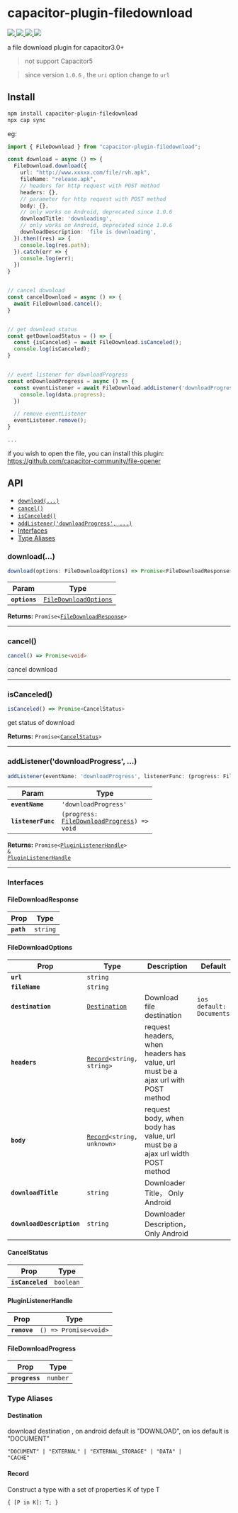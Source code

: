 # capacitor-plugin-filedownload

<p align="left">
  <a href="https://img.shields.io/badge/support-Android-516BEB?logo=android&logoColor=white&style=plastic">
    <img src="https://img.shields.io/badge/support-Android-516BEB?style=plastic">
  </a>
  <a href="https://img.shields.io/badge/support-Android-516BEB?logo=android&logoColor=white&style=plastic">
    <img src="https://img.shields.io/badge/support-IOS-516BEB?style=plastic">
  </a>
  <a href="https://www.npmjs.com/package/capacitor-plugin-filedownload">
    <img src="https://img.shields.io/npm/v/capacitor-plugin-filedownload/latest.svg">
  </a>
  <a href="https://www.npmjs.com/package/capacitor-plugin-filedownload">
    <img src="https://img.shields.io/npm/dm/capacitor-plugin-filedownload.svg"/>
  </a>
</p>

<p>
a file download plugin for capacitor3.0+
</p>

> not support Capacitor5

> since version `1.0.6` , the `uri` option change to `url`

## Install

```bash
npm install capacitor-plugin-filedownload
npx cap sync
```

eg:

```ts
import { FileDownload } from "capacitor-plugin-filedownload";

const download = async () => {
  FileDownload.download({
    url: "http://www.xxxxx.com/file/rvh.apk",
    fileName: "release.apk",
    // headers for http request with POST method
    headers: {},
    // parameter for http request with POST method
    body: {},
    // only works on Android, deprecated since 1.0.6
    downloadTitle: 'downloading',
    // only works on Android, deprecated since 1.0.6
    downloadDescription: 'file is downloading',
  }).then((res) => {
    console.log(res.path);
  }).catch(err => {
    console.log(err);
  })
}


// cancel download
const cancelDownload = async () => {
  await FileDownload.cancel();
}


// get download status
const getDownloadStatus = () => {
  const {isCanceled} = await FileDownload.isCanceled();
  console.log(isCanceled);
}


// event listener for downloadProgress
const onDownloadProgress = async () => {
  const eventListener = await FileDownload.addListener('downloadProgress', data =>{
    console.log(data.progress);
  })

  // remove eventListener
  eventListener.remove();
}

...
```

if you wish to open the file, you can install this plugin:
https://github.com/capacitor-community/file-opener

## API

<docgen-index>

* [`download(...)`](#download)
* [`cancel()`](#cancel)
* [`isCanceled()`](#iscanceled)
* [`addListener('downloadProgress', ...)`](#addlistenerdownloadprogress)
* [Interfaces](#interfaces)
* [Type Aliases](#type-aliases)

</docgen-index>

<docgen-api>
<!--Update the source file JSDoc comments and rerun docgen to update the docs below-->

### download(...)

```typescript
download(options: FileDownloadOptions) => Promise<FileDownloadResponse>
```

| Param         | Type                                                                |
| ------------- | ------------------------------------------------------------------- |
| **`options`** | <code><a href="#filedownloadoptions">FileDownloadOptions</a></code> |

**Returns:** <code>Promise&lt;<a href="#filedownloadresponse">FileDownloadResponse</a>&gt;</code>

--------------------


### cancel()

```typescript
cancel() => Promise<void>
```

cancel download

--------------------


### isCanceled()

```typescript
isCanceled() => Promise<CancelStatus>
```

get status of download

**Returns:** <code>Promise&lt;<a href="#cancelstatus">CancelStatus</a>&gt;</code>

--------------------


### addListener('downloadProgress', ...)

```typescript
addListener(eventName: 'downloadProgress', listenerFunc: (progress: FileDownloadProgress) => void) => Promise<PluginListenerHandle> & PluginListenerHandle
```

| Param              | Type                                                                                         |
| ------------------ | -------------------------------------------------------------------------------------------- |
| **`eventName`**    | <code>'downloadProgress'</code>                                                              |
| **`listenerFunc`** | <code>(progress: <a href="#filedownloadprogress">FileDownloadProgress</a>) =&gt; void</code> |

**Returns:** <code>Promise&lt;<a href="#pluginlistenerhandle">PluginListenerHandle</a>&gt; & <a href="#pluginlistenerhandle">PluginListenerHandle</a></code>

--------------------


### Interfaces


#### FileDownloadResponse

| Prop       | Type                |
| ---------- | ------------------- |
| **`path`** | <code>string</code> |


#### FileDownloadOptions

| Prop                      | Type                                                             | Description                                                                      | Default                             |
| ------------------------- | ---------------------------------------------------------------- | -------------------------------------------------------------------------------- | ----------------------------------- |
| **`url`**                 | <code>string</code>                                              |                                                                                  |                                     |
| **`fileName`**            | <code>string</code>                                              |                                                                                  |                                     |
| **`destination`**         | <code><a href="#destination">Destination</a></code>              | Download file destination                                                        | <code>ios default: Documents</code> |
| **`headers`**             | <code><a href="#record">Record</a>&lt;string, string&gt;</code>  | request headers, when headers has value, url must be a ajax url with POST method |                                     |
| **`body`**                | <code><a href="#record">Record</a>&lt;string, unknown&gt;</code> | request body, when body has value, url must be a ajax url width POST method      |                                     |
| **`downloadTitle`**       | <code>string</code>                                              | Downloader Title， Only Android                                                   |                                     |
| **`downloadDescription`** | <code>string</code>                                              | Downloader Description， Only Android                                             |                                     |


#### CancelStatus

| Prop             | Type                 |
| ---------------- | -------------------- |
| **`isCanceled`** | <code>boolean</code> |


#### PluginListenerHandle

| Prop         | Type                                      |
| ------------ | ----------------------------------------- |
| **`remove`** | <code>() =&gt; Promise&lt;void&gt;</code> |


#### FileDownloadProgress

| Prop           | Type                |
| -------------- | ------------------- |
| **`progress`** | <code>number</code> |


### Type Aliases


#### Destination

download destination , on android default is "DOWNLOAD", on ios default is "DOCUMENT"

<code>"DOCUMENT" | "EXTERNAL" | "EXTERNAL_STORAGE" | "DATA" | "CACHE"</code>


#### Record

Construct a type with a set of properties K of type T

<code>{ [P in K]: T; }</code>

</docgen-api>
